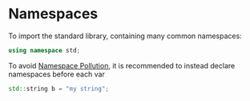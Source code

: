 # Namespaces

To import the standard library, containing many common namespaces:
```cpp
using namespace std; 
```

To avoid <a href="https://stackoverflow.com/questions/22903542/what-is-namespace-pollution">Namespace Pollution</a>, it is recommended
to instead declare namespaces before each var

```cpp
std::string b = "my string"; 
```